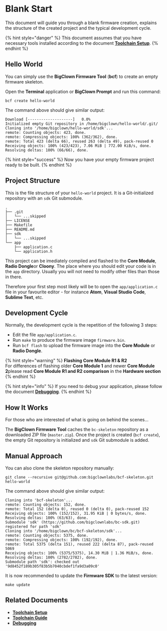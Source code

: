# Blank Start

This document will guide you through a blank firmware creation, explains the structure of the created project and the typical development cycle.

{% hint style="danger" %}
This document assumes that you have necessary tools installed according to the document [**Toolchain Setup**](https://www.bigclown.com/doc/firmware/toolchain-setup/).
{% endhint %}

## Hello World

You can simply use the **BigClown Firmware Tool** \(**bcf**\) to create an empty firmware skeleton.

Open the **Terminal** application or **BigClown Prompt** and run this command:

```text
bcf create hello-world
```

The command above should give similar output:

```text
Download [--------------------]   0.0%
Initialized empty Git repository in /home/bigclown/hello-world/.git/
Cloning into '/home/bigclown/hello-world/sdk'...
remote: Counting objects: 423, done.
remote: Compressing objects: 100% (362/362), done.
remote: Total 423 (delta 66), reused 263 (delta 49), pack-reused 0
Receiving objects: 100% (423/423), 7.06 MiB | 772.00 KiB/s, done.
Resolving deltas: 100% (66/66), done.
```

{% hint style="success" %}
Now you have your empty firmware project ready to be built.
{% endhint %}

## Project Structure

This is the file structure of your `hello-world` project. It is a Git-initialized repository with an `sdk` Git submodule.

```text
.
├── .git
│   └── ...skipped
├── LICENSE
├── Makefile
├── README.md
├── sdk
│   └── ...skipped
└── app
    ├── application.c
    └── application.h
```

This project can be imediately compiled and flashed to the **Core Module**, **Radio Dongle**or **Cloony**. The place where you should edit your code is in the `app` directory. Usually you will not need to modify other files than those in there.

Therefore your first step most likely will be to open the `app/application.c` file in your favourite editor - for instance **Atom**, **Visual Studio Code**, **Sublime Text**, etc.

## Development Cycle

Normally, the development cycle is the repetition of the following 3 steps:

* Edit the file `app/application.c`.
* Run `make` to produce the firmware image `firmware.bin`.
* Run `bcf flash` to upload the firmware image into the **Core Module** or **Radio Dongle**.

{% hint style="warning" %}
**Flashing Core Module R1 & R2**  
For differences of flashing older **Core Module 1** and newer **Core Module 2**please read **Core Module R1 and R2 comparison** in the **Hardware section**
{% endhint %}

{% hint style="info" %}
If you need to debug your application, please follow the document [**Debugging**](https://www.bigclown.com/doc/firmware/debugging/).
{% endhint %}

## How It Works

For those who are interested of what is going on behind the scenes...

The **BigClown Firmware Tool** caches the `bc-skeleton` repository as a downloaded ZIP file \(`master.zip`\). Once the project is created \(`bcf create`\), the empty Git repository is initialized and `sdk` Git submodule is added.

## Manual Approach

You can also clone the skeleton repository manually:

```text
git clone --recursive git@github.com:bigclownlabs/bcf-skeleton.git hello-world
```

The command above should give similar output:

```text
Cloning into 'bcf-skeleton'...
remote: Counting objects: 152, done.
remote: Total 152 (delta 0), reused 0 (delta 0), pack-reused 152
Receiving objects: 100% (152/152), 31.95 KiB | 0 bytes/s, done.
Resolving deltas: 100% (63/63), done.
Submodule 'sdk' (https://github.com/bigclownlabs/bc-sdk.git) registered for path 'sdk'
Cloning into '/home/bigclown/bc/bcf-skeleton/sdk'...
remote: Counting objects: 5375, done.
remote: Compressing objects: 100% (192/192), done.
remote: Total 5375 (delta 151), reused 222 (delta 87), pack-reused 5069
Receiving objects: 100% (5375/5375), 14.30 MiB | 1.36 MiB/s, done.
Resolving deltas: 100% (2782/2782), done.
Submodule path 'sdk': checked out '9d8452f189b305f83b5b7040cbdef1fa9d3a09c0'
```

It is now recommended to update the **Firmware SDK** to the latest version:

```text
make update
```

## Related Documents

* [**Toolchain Setup**](https://www.bigclown.com/doc/firmware/toolchain-setup/)
* [**Toolchain Guide**](https://www.bigclown.com/doc/firmware/toolchain-guide/)
* [**Debugging**](https://www.bigclown.com/doc/firmware/debugging/)

